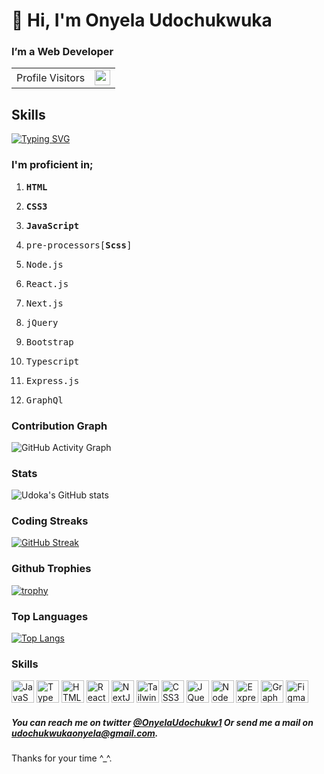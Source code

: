 # 👋 Hi, I'm Onyela Udochukwuka

### I’m a Web Developer

<table align="center">
  <tr>
    <td>Profile Visitors</td>
    <td height="25">
     
<img src="https://profile-counter.glitch.me/onyelaudochukwuka/count.svg" height="25" />
     
   </td>
  </tr>
</table>

## Skills


[![Typing SVG](https://readme-typing-svg.herokuapp.com?font=Poppins&color=84A59D&size=30&lines=My+strong+points+are;problem+solving;Critical+thinking;And+I+love+building+stuff)](https://git.io/typing-svg)

### I'm proficient in;


<ol>
 <li><pre><b>HTML</b></pre></li>
 <li><pre><b>CSS3</b></pre></li>
 <li><pre><b>JavaScript</b></pre></li>
 <li><pre>pre-processors[<b>Scss</b>]</pre></li>
 <li><pre>Node.js</pre></li>
 <li><pre>React.js</pre></li>
 <li><pre>Next.js</pre></li>
 <li><pre>jQuery</pre></li>
 <li><pre>Bootstrap</pre></li>
 <li><pre>Typescript</pre></li>
  <li><pre>Express.js</pre></li>
 <li><pre>GraphQl</pre></li>
  </ol>

### Contribution Graph

![GitHub Activity Graph](https://activity-graph.herokuapp.com/graph?username=Onyelaudochukwuka)

### Stats
![Udoka's GitHub stats](https://github-readme-stats.vercel.app/api?username=Onyelaudochukwuka)

### Coding Streaks

 ​[![​GitHub Streak​](https://github-readme-streak-stats.herokuapp.com/?user=Onyelaudochukwuka)](https://github.com/Onyelaudochukwuka)<br>

### Github Trophies

[![trophy](https://github-profile-trophy.vercel.app/?username=Onyelaudochukwuka)](https://github.com/ryo-ma/github-profile-trophy)


### Top Languages

[![Top Langs](https://github-readme-stats.vercel.app/api/top-langs/?username=Onyelaudochukwuka)](https://github.com/Onyelaudochukwuka/github-readme-stats)




### Skills

<p align="left">
<a href="https://developer.mozilla.org/en-US/docs/Web/JavaScript" target="_blank" rel="noreferrer"><img src="https://raw.githubusercontent.com/danielcranney/readme-generator/main/public/icons/skills/javascript-colored.svg" width="36" height="36" alt="JavaScript" /></a>
<a href="https://www.typescriptlang.org/" target="_blank" rel="noreferrer"><img src="https://raw.githubusercontent.com/danielcranney/readme-generator/main/public/icons/skills/typescript-colored.svg" width="36" height="36" alt="TypeScript" /></a>
<a href="https://developer.mozilla.org/en-US/docs/Glossary/HTML5" target="_blank" rel="noreferrer"><img src="https://raw.githubusercontent.com/danielcranney/readme-generator/main/public/icons/skills/html5-colored.svg" width="36" height="36" alt="HTML5" /></a>
<a href="https://reactjs.org/" target="_blank" rel="noreferrer"><img src="https://raw.githubusercontent.com/danielcranney/readme-generator/main/public/icons/skills/react-colored.svg" width="36" height="36" alt="React" /></a>
<a href="https://nextjs.org/docs" target="_blank" rel="noreferrer"><img src="https://raw.githubusercontent.com/danielcranney/readme-generator/main/public/icons/skills/nextjs-colored.svg" width="36" height="36" alt="NextJs" /></a>
<a href="https://tailwindcss.com/" target="_blank" rel="noreferrer"><img src="https://raw.githubusercontent.com/danielcranney/readme-generator/main/public/icons/skills/tailwindcss-colored.svg" width="36" height="36" alt="TailwindCSS" /></a>
<a href="https://www.w3.org/TR/CSS/#css" target="_blank" rel="noreferrer"><img src="https://raw.githubusercontent.com/danielcranney/readme-generator/main/public/icons/skills/css3-colored.svg" width="36" height="36" alt="CSS3" /></a>
<a href="https://jquery.com/" target="_blank" rel="noreferrer"><img src="https://raw.githubusercontent.com/danielcranney/readme-generator/main/public/icons/skills/jquery-colored.svg" width="36" height="36" alt="JQuery" /></a>
<a href="https://nodejs.org/en/" target="_blank" rel="noreferrer"><img src="https://raw.githubusercontent.com/danielcranney/readme-generator/main/public/icons/skills/nodejs-colored.svg" width="36" height="36" alt="NodeJS" /></a>
<a href="https://expressjs.com/" target="_blank" rel="noreferrer"><img src="https://raw.githubusercontent.com/danielcranney/readme-generator/main/public/icons/skills/express-colored.svg" width="36" height="36" alt="Express" /></a>
<a href="https://graphql.org/" target="_blank" rel="noreferrer"><img src="https://raw.githubusercontent.com/danielcranney/readme-generator/main/public/icons/skills/graphql-colored.svg" width="36" height="36" alt="GraphQL" /></a>
<a href="https://www.figma.com/" target="_blank" rel="noreferrer"><img src="https://raw.githubusercontent.com/danielcranney/readme-generator/main/public/icons/skills/figma-colored.svg" width="36" height="36" alt="Figma" /></a>
</p>


##### You can reach me on twitter <a href="https://twitter.com/OnyelaUdochukw1">@OnyelaUdochukw1</a> Or send me a mail on <a href="udochukwukaonyela@gmail.com">udochukwukaonyela@gmail.com</a>.
Thanks for your time ^_^.

<!---
Onyelaudochukwuka/Onyelaudochukwuka is a ✨ special ✨ repository because its `README.md` (this file) appears on your GitHub profile.
You can click the Preview link to take a look at your changes.
--->
